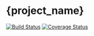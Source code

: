 # {project_name}

[![Build Status](https://travis-ci.org/{user}/{project_name}?branch=master)](https://travis-ci.org/{user}/{project_name}) [![Coverage Status](https://coveralls.io/repos/{user}/{project_name}/badge.png)](https://coveralls.io/r/{user}/{project_name})